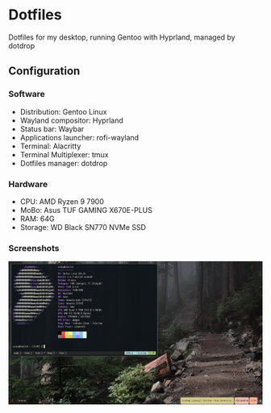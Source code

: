 # Dotfiles

Dotfiles for my desktop, running Gentoo with Hyprland, managed by dotdrop

## Configuration

### Software

* Distribution: Gentoo Linux
* Wayland compositor: Hyprland
* Status bar: Waybar
* Applications launcher: rofi-wayland
* Terminal: Alacritty
* Terminal Multiplexer: tmux
* Dotfiles manager: dotdrop

### Hardware

* CPU: AMD Ryzen 9 7900
* MoBo: Asus TUF GAMING X670E-PLUS
* RAM: 64G
* Storage: WD Black SN770 NVMe SSD

### Screenshots

![Screenshot](screenshots/neofetch.png)

